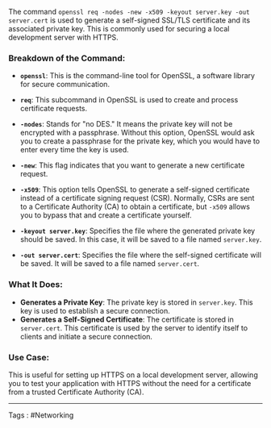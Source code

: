 The command `openssl req -nodes -new -x509 -keyout server.key -out server.cert` is used to generate a self-signed SSL/TLS certificate and its associated private key. This is commonly used for securing a local development server with HTTPS.

### Breakdown of the Command:

- **`openssl`**: This is the command-line tool for OpenSSL, a software library for secure communication.

- **`req`**: This subcommand in OpenSSL is used to create and process certificate requests.

- **`-nodes`**: Stands for "no DES." It means the private key will not be encrypted with a passphrase. Without this option, OpenSSL would ask you to create a passphrase for the private key, which you would have to enter every time the key is used.

- **`-new`**: This flag indicates that you want to generate a new certificate request.

- **`-x509`**: This option tells OpenSSL to generate a self-signed certificate instead of a certificate signing request (CSR). Normally, CSRs are sent to a Certificate Authority (CA) to obtain a certificate, but `-x509` allows you to bypass that and create a certificate yourself.

- **`-keyout server.key`**: Specifies the file where the generated private key should be saved. In this case, it will be saved to a file named `server.key`.

- **`-out server.cert`**: Specifies the file where the self-signed certificate will be saved. It will be saved to a file named `server.cert`.

### What It Does:
- **Generates a Private Key**: The private key is stored in `server.key`. This key is used to establish a secure connection.
- **Generates a Self-Signed Certificate**: The certificate is stored in `server.cert`. This certificate is used by the server to identify itself to clients and initiate a secure connection.

### Use Case:
This is useful for setting up HTTPS on a local development server, allowing you to test your application with HTTPS without the need for a certificate from a trusted Certificate Authority (CA).

___

Tags : #Networking 